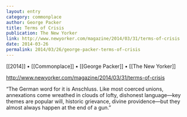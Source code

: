 ```yaml
---
layout: entry
category: commonplace
author: George Packer
title: Terms of Crisis
publication: The New Yorker
link: http://www.newyorker.com/magazine/2014/03/31/terms-of-crisis
date: 2014-03-26
permalink: 2014/03/26/george-packer-terms-of-crisis
---
```


[[2014]] • [[Commonplace]] • [[George Packer]] • [[The New Yorker]]

http://www.newyorker.com/magazine/2014/03/31/terms-of-crisis

“The German word for it is Anschluss. Like most coerced unions, annexations come wreathed in clouds of lofty, dishonest language—key themes are popular will, historic grievance, divine providence—but they almost always happen at the end of a gun.”